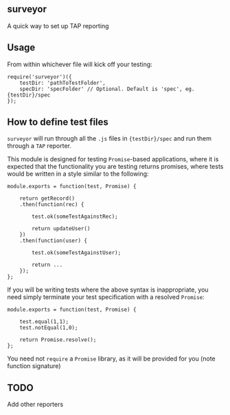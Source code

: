 ## surveyor

A quick way to set up TAP reporting

## Usage

From within whichever file will kick off your testing:

```
require('surveyor')({
    testDir: 'pathToTestFolder',
    specDir: 'specFolder' // Optional. Default is 'spec', eg. {testDir}/spec
});
```

## How to define test files

`surveyor` will run through all the `.js` files in `{testDir}/spec` and run them through a `TAP` reporter.

This module is designed for testing `Promise`-based applications, where it is expected that the functionality you are testing returns promises, where tests would be written in a style similar to the following:

```
module.exports = function(test, Promise) {

    return getRecord()
    .then(function(rec) {

        test.ok(someTestAgainstRec);

        return updateUser()
    })
    .then(function(user) {

        test.ok(someTestAgainstUser);

        return ...
    });
};
```

If you will be writing tests where the above syntax is inappropriate, you need simply terminate your test specification with a resolved `Promise`:

```
module.exports = function(test, Promise) {

    test.equal(1,1);
    test.notEqual(1,0);

    return Promise.resolve();
};
```

You need not `require` a `Promise` library, as it will be provided for you (note function signature)

## TODO

Add other reporters

